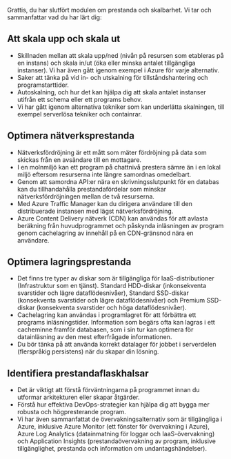 Grattis, du har slutfört modulen om prestanda och skalbarhet. Vi tar och sammanfattar vad du har lärt dig:

## <a name="scaling-up-and-scaling-out"></a>Att skala upp och skala ut

- Skillnaden mellan att skala upp/ned (nivån på resursen som etableras på en instans) och skala in/ut (öka eller minska antalet tillgängliga instanser). Vi har även gått igenom exempel i Azure för varje alternativ.
- Saker att tänka på vid in- och utskalning för tillståndshantering och programstarttider.
- Autoskalning, och hur det kan hjälpa dig att skala antalet instanser utifrån ett schema eller ett programs behov.
- Vi har gått igenom alternativa tekniker som kan underlätta skalningen, till exempel serverlösa tekniker och containrar.

## <a name="optimize-network-performance"></a>Optimera nätverksprestanda

- Nätverksfördröjning är ett mått som mäter fördröjning på data som skickas från en avsändare till en mottagare.
- I en molnmiljö kan ett program på chattnivå prestera sämre än i en lokal miljö eftersom resurserna inte längre samordnas omedelbart.
- Genom att samordna API:er nära en skrivningsslutpunkt för en databas kan du tillhandahålla prestandafördelar som minskar nätverksfördröjningen mellan de två resurserna.
- Med Azure Traffic Manager kan du dirigera användare till den distribuerade instansen med lägst nätverksfördröjning.
- Azure Content Delivery nätverk (CDN) kan användas för att avlasta beräkning från huvudprogrammet och påskynda inläsningen av program genom cachelagring av innehåll på en CDN-gränsnod nära en användare.

## <a name="optimize-storage-performance"></a>Optimera lagringsprestanda

- Det finns tre typer av diskar som är tillgängliga för IaaS-distributioner (Infrastruktur som en tjänst). Standard HDD-diskar (inkonsekventa svarstider och lägre dataflödesnivåer), Standard SSD-diskar (konsekventa svarstider och lägre dataflödesnivåer) och Premium SSD-diskar (konsekventa svarstider och höga dataflödesnivåer).
- Cachelagring kan användas i programlagret för att förbättra ett programs inläsningstider. Information som begärs ofta kan lagras i ett cacheminne framför databasen, som i sin tur kan optimera för datainläsning av den mest efterfrågade informationen.
- Du bör tänka på att använda korrekt datalager för jobbet i serverdelen (flerspråkig persistens) när du skapar din lösning.

## <a name="identify-performance-bottlenecks"></a>Identifiera prestandaflaskhalsar

- Det är viktigt att förstå förväntningarna på programmet innan du utformar arkitekturen eller skapar åtgärder.
- Förstå hur effektiva DevOps-strategier kan hjälpa dig att bygga mer robusta och högpresterande program.
- Vi har även sammanfattat de övervakningsalternativ som är tillgängliga i Azure, inklusive Azure Monitor (ett fönster för övervakning i Azure), Azure Log Analytics (datainmatning för loggar och IaaS-övervakning) och Application Insights (prestandaövervakning av program, inklusive tillgänglighet, prestanda och information om undantagshändelser).
